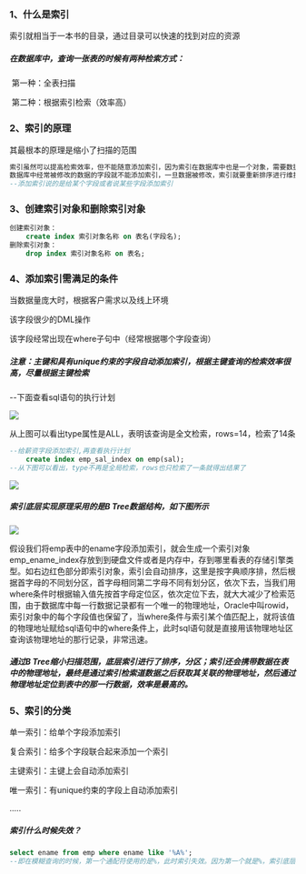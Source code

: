 ### 1、什么是索引

索引就相当于一本书的目录，通过目录可以快速的找到对应的资源

##### 在数据库中，查询一张表的时候有两种检索方式：

​		第一种：全表扫描

​		第二种：根据索引检索（效率高）

### 2、索引的原理

其最根本的原理是缩小了扫描的范围

```sql
索引虽然可以提高检索效率，但不能随意添加索引，因为索引在数据库中也是一个对象，需要数据库不断地维护，是有维护成本的。
数据库中经常被修改的数据的字段就不能添加索引，一旦数据被修改，索引就要重新排序进行维护
--添加索引说的是给某个字段或者说某些字段添加索引
```

### 3、创建索引对象和删除索引对象

```sql
创建索引对象：
	create index 索引对象名称 on 表名(字段名);
删除索引对象：
	drop index 索引对象名称 on 表名;
```



### 4、添加索引需满足的条件

当数据量庞大时，根据客户需求以及线上环境

该字段很少的DML操作

该字段经常出现在where子句中（经常根据哪个字段查询）

##### 注意：主键和具有unique约束的字段自动添加索引，根据主键查询的检索效率很高，尽量根据主键检索

--下面查看sql语句的执行计划

![](G:\BaiduNetdiskDownload\课堂笔记\课堂笔记\1.png)

从上图可以看出type属性是ALL，表明该查询是全文检索，rows=14，检索了14条

```sql
--给薪资字段添加索引,再查看执行计划
	create index emp_sal_index on emp(sal);
--从下图可以看出，type不再是全局检索，rows也只检索了一条就得出结果了
```

![](G:\BaiduNetdiskDownload\课堂笔记\课堂笔记\2.png)

##### 索引底层实现原理采用的是B Tree数据结构，如下图所示

![](G:\BaiduNetdiskDownload\课堂笔记\课堂笔记\索引实现原理.jpg)

假设我们将emp表中的ename字段添加索引，就会生成一个索引对象emp_ename_index存放到到硬盘文件或者是内存中，存到哪里看表的存储引擎类型。如右边红色部分即索引对象，索引会自动排序，这里是按字典顺序排，然后根据首字母的不同划分区，首字母相同第二字母不同有划分区，依次下去，当我们用where条件时根据输入值先按首字母定位区，依次定位下去，就大大减少了检索范围，由于数据库中每一行数据记录都有一个唯一的物理地址，Oracle中叫rowid，索引对象中的每个字段值也保留了，当where条件与索引某个值匹配上，就将该值的物理地址赋给sql语句中的where条件上，此时sql语句就是直接用该物理地址区查询该物理地址的那行记录，非常迅速。

##### 通过B Tree缩小扫描范围，底层索引进行了排序，分区；索引还会携带数据在表中的物理地址，最终是通过索引检索道数据之后获取其关联的物理地址，然后通过物理地址定位到表中的那一行数据，效率是最高的。

### 5、索引的分类

单一索引：给单个字段添加索引

复合索引：给多个字段联合起来添加一个索引

主键索引：主键上会自动添加索引

唯一索引：有unique约束的字段上自动添加索引

.....

##### 索引什么时候失效？

```sql
select ename from emp where ename like '%A%';
--即在模糊查询的时候，第一个通配符使用的是%，此时索引失效。因为第一个就是%，索引底层是没法找到是哪个分区的
```

